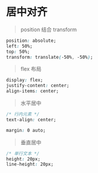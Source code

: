 # 居中对齐

> position 结合 transform

```css
position: absolute;
left: 50%;
top: 50%;
transform: translate(-50%, -50%);
```

> flex 布局

```css
display: flex;
justify-content: center;
align-items: center;
```

<!-- > grid 布局

```css
display: grid;
text-self: center;
justify-self: center;
``` -->

> 水平居中

```css
/* 行内元素 */
text-align: center;
```

```css
margin: 0 auto;
```

> 垂直居中

```css
/* 单行文本 */
height: 20px;
line-height: 20px;
```
